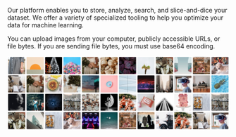 Our platform enables you to store, analyze, search, and slice-and-dice your dataset. We offer a variety of specialized tooling to help you optimize your data for machine learning.

You can upload images from your computer, publicly accessible URLs, or file bytes. If you are sending file bytes, you must use base64 encoding.

![image](/images/photopanel_custom_model.jpg)
